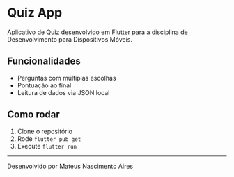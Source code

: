 # Quiz App

Aplicativo de Quiz desenvolvido em Flutter para a disciplina de Desenvolvimento para Dispositivos Móveis.

## Funcionalidades
- Perguntas com múltiplas escolhas
- Pontuação ao final
- Leitura de dados via JSON local

## Como rodar
1. Clone o repositório
2. Rode `flutter pub get`
3. Execute `flutter run`

---

Desenvolvido por Mateus Nascimento Aires